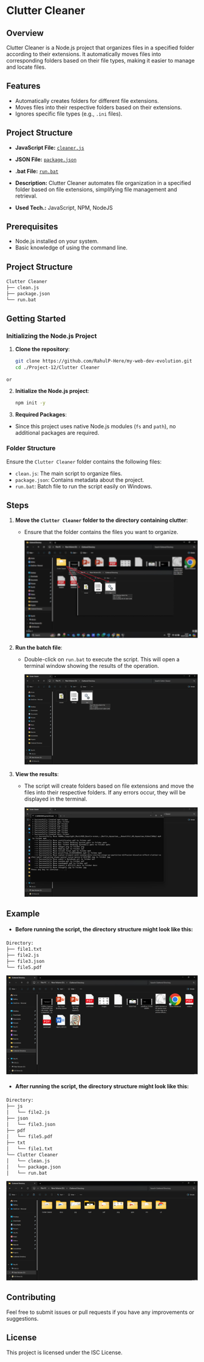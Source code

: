 # Clutter Cleaner

## Overview

Clutter Cleaner is a Node.js project that organizes files in a specified folder according to their extensions. It automatically moves files into corresponding folders based on their file types, making it easier to manage and locate files.

## Features

- Automatically creates folders for different file extensions.
- Moves files into their respective folders based on their extensions.
- Ignores specific file types (e.g., `.ini` files).

## Project Structure

- **JavaScript File:** [`cleaner.js`](./Clutter%20Cleaner/cleaner.js)

- **JSON File:** [`package.json`](./Clutter%20Cleaner/package.json)

- **.bat File:** [`run.bat`](./Clutter%20Cleaner/run.bat)

- **Description:** Clutter Cleaner automates file organization in a specified folder based on file extensions, simplifying file management and retrieval.

- **Used Tech.:** JavaScript, NPM, NodeJS

## Prerequisites

- Node.js installed on your system.
- Basic knowledge of using the command line.

## Project Structure
```
Clutter Cleaner
├── clean.js
├── package.json
└── run.bat
```


## Getting Started

### Initializing the Node.js Project

1. **Clone the repository**:
   ```bash
   git clone https://github.com/RahulP-Here/my-web-dev-evolution.git
   cd ./Project-12/Clutter Cleaner
   ```
   
`or`

2. **Initialize the Node.js project**:
   ```bash
   npm init -y
   ```

3. **Required Packages**:
- Since this project uses native Node.js modules (`fs` and `path`), no additional packages are required.

### Folder Structure
Ensure the `Clutter Cleaner` folder contains the following files:

- `clean.js`: The main script to organize files.
- `package.json`: Contains metadata about the project.
- `run.bat`: Batch file to run the script easily on Windows.

## Steps

1. **Move the `Clutter Cleaner` folder to the directory containing clutter**:
   - Ensure that the folder contains the files you want to organize.
   
      ![Add Clutter Cleaner](./static/snap%20shots/add%20clutter%20cleaner.png)

2. **Run the batch file**:
   - Double-click on `run.bat` to execute the script. This will open a terminal window showing the results of the operation.

      ![Run File](./static/snap%20shots/clutter%20clener%20folder.png)

3. **View the results**:
   - The script will create folders based on file extensions and move the files into their respective folders. If any errors occur, they will be displayed in the terminal.

      ![Result](./static/snap%20shots/terminal.png)


## Example

- #### Before running the script, the directory structure might look like this:
```
Directory:
├── file1.txt
├── file2.js
├── file3.json
└── file5.pdf
```

   ![Before](./static/snap%20shots/before%20clean.png)

- #### After running the script, the directory structure might look like this:
```
Directory:
├── js
│   └── file2.js
├── json
│   └── file3.json
├── pdf
│   └── file5.pdf
├── txt
│   └── file1.txt
└── Clutter Cleaner
│   └── clean.js
│   └── package.json
│   └── run.bat

```

   ![After](./static/snap%20shots/after%20clean.png)


## Contributing

Feel free to submit issues or pull requests if you have any improvements or suggestions.

## License

This project is licensed under the ISC License.

